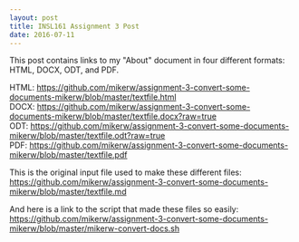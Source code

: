 ```yaml
---
layout: post
title: INSL161 Assignment 3 Post
date: 2016-07-11
---
```


This post contains links to my "About" document in four different formats: HTML, DOCX, ODT, and PDF.

HTML: <https://github.com/mikerw/assignment-3-convert-some-documents-mikerw/blob/master/textfile.html><br>
DOCX: <https://github.com/mikerw/assignment-3-convert-some-documents-mikerw/blob/master/textfile.docx?raw=true><br>
ODT: <https://github.com/mikerw/assignment-3-convert-some-documents-mikerw/blob/master/textfile.odt?raw=true><br>
PDF: <https://github.com/mikerw/assignment-3-convert-some-documents-mikerw/blob/master/textfile.pdf><br>

This is the original input file used to make these different files:<br>
<https://github.com/mikerw/assignment-3-convert-some-documents-mikerw/blob/master/textfile.md>

And here is a link to the script that made these files so easily:<br>
<https://github.com/mikerw/assignment-3-convert-some-documents-mikerw/blob/master/mikerw-convert-docs.sh>